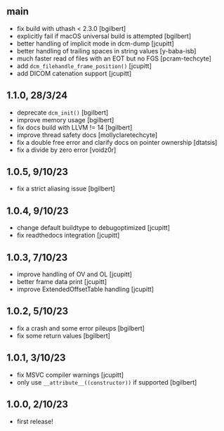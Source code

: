 ## main

* fix build with uthash \< 2.3.0 [bgilbert]
* explicitly fail if macOS universal build is attempted [bgilbert]
* better handling of implicit mode in dcm-dump [jcupitt]
* better handling of trailing spaces in string values [y-baba-isb]
* much faster read of files with an EOT but no FGS [pcram-techcyte]
* add `dcm_filehandle_frame_position()` [jcupitt]
* add DICOM catenation support [jcupitt]

## 1.1.0, 28/3/24

* deprecate `dcm_init()` [bgilbert]
* improve memory usage [bgilbert]
* fix docs build with LLVM != 14 [bgilbert]
* improve thread safety docs [mollyclaretechcyte]
* fix a double free error and clarify docs on pointer ownership [dtatsis]
* fix a divide by zero error [voidz0r]

## 1.0.5, 9/10/23

* fix a strict aliasing issue [bgilbert]

## 1.0.4, 9/10/23

* change default buildtype to debugoptimized [jcupitt]
* fix readthedocs integration [jcupitt]

## 1.0.3, 7/10/23

* improve handling of OV and OL [jcupitt]
* better frame data print [jcupitt]
* improve ExtendedOffsetTable handling [jcupitt]

## 1.0.2, 5/10/23

* fix a crash and some error pileups [bgilbert]
* fix some return values [bgilbert]

## 1.0.1, 3/10/23

* fix MSVC compiler warnings [jcupitt]
* only use `__attribute__((constructor))` if supported [bgilbert]

## 1.0.0, 2/10/23

* first release!

